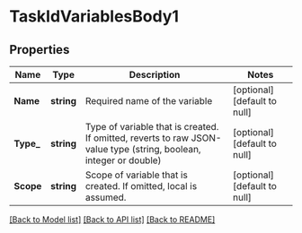 # TaskIdVariablesBody1

## Properties
Name | Type | Description | Notes
------------ | ------------- | ------------- | -------------
**Name** | **string** | Required name of the variable | [optional] [default to null]
**Type_** | **string** | Type of variable that is created. If omitted, reverts to raw JSON-value type (string, boolean, integer or double) | [optional] [default to null]
**Scope** | **string** | Scope of variable that is created. If omitted, local is assumed. | [optional] [default to null]

[[Back to Model list]](../README.md#documentation-for-models) [[Back to API list]](../README.md#documentation-for-api-endpoints) [[Back to README]](../README.md)


